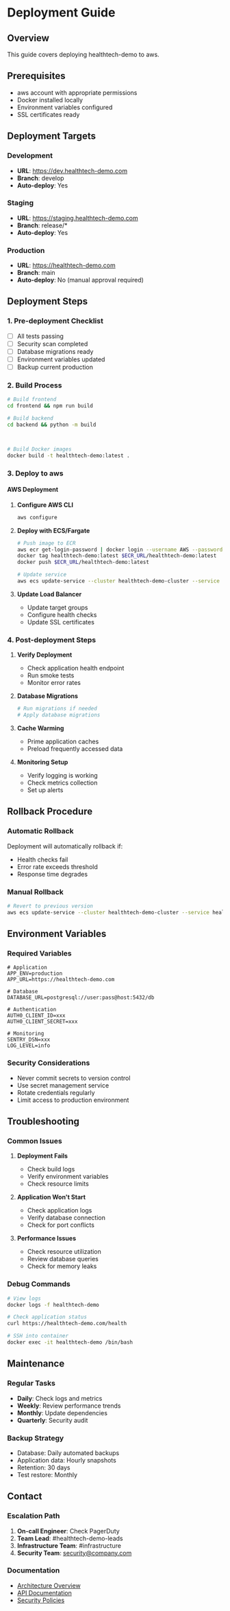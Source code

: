 # Deployment Guide

## Overview
This guide covers deploying healthtech-demo to aws.

## Prerequisites
- aws account with appropriate permissions
- Docker installed locally
- Environment variables configured
- SSL certificates ready

## Deployment Targets

### Development
- **URL**: https://dev.healthtech-demo.com
- **Branch**: develop
- **Auto-deploy**: Yes

### Staging
- **URL**: https://staging.healthtech-demo.com
- **Branch**: release/*
- **Auto-deploy**: Yes

### Production
- **URL**: https://healthtech-demo.com
- **Branch**: main
- **Auto-deploy**: No (manual approval required)

## Deployment Steps

### 1. Pre-deployment Checklist
- [ ] All tests passing
- [ ] Security scan completed
- [ ] Database migrations ready
- [ ] Environment variables updated
- [ ] Backup current production

### 2. Build Process
```bash
# Build frontend
cd frontend && npm run build

# Build backend
cd backend && python -m build



# Build Docker images
docker build -t healthtech-demo:latest .
```

### 3. Deploy to aws

#### AWS Deployment

1. **Configure AWS CLI**
   ```bash
   aws configure
   ```

2. **Deploy with ECS/Fargate**
   ```bash
   # Push image to ECR
   aws ecr get-login-password | docker login --username AWS --password-stdin $ECR_URL
   docker tag healthtech-demo:latest $ECR_URL/healthtech-demo:latest
   docker push $ECR_URL/healthtech-demo:latest
   
   # Update service
   aws ecs update-service --cluster healthtech-demo-cluster --service healthtech-demo-service --force-new-deployment
   ```

3. **Update Load Balancer**
   - Update target groups
   - Configure health checks
   - Update SSL certificates

### 4. Post-deployment Steps
1. **Verify Deployment**
   - Check application health endpoint
   - Run smoke tests
   - Monitor error rates

2. **Database Migrations**
   ```bash
   # Run migrations if needed
   # Apply database migrations
   ```

3. **Cache Warming**
   - Prime application caches
   - Preload frequently accessed data

4. **Monitoring Setup**
   - Verify logging is working
   - Check metrics collection
   - Set up alerts

## Rollback Procedure

### Automatic Rollback
Deployment will automatically rollback if:
- Health checks fail
- Error rate exceeds threshold
- Response time degrades

### Manual Rollback
```bash
# Revert to previous version
aws ecs update-service --cluster healthtech-demo-cluster --service healthtech-demo-service --task-definition healthtech-demo:previous
```

## Environment Variables

### Required Variables
```env
# Application
APP_ENV=production
APP_URL=https://healthtech-demo.com

# Database
DATABASE_URL=postgresql://user:pass@host:5432/db

# Authentication
AUTH0_CLIENT_ID=xxx
AUTH0_CLIENT_SECRET=xxx

# Monitoring
SENTRY_DSN=xxx
LOG_LEVEL=info
```

### Security Considerations
- Never commit secrets to version control
- Use secret management service
- Rotate credentials regularly
- Limit access to production environment

## Troubleshooting

### Common Issues

1. **Deployment Fails**
   - Check build logs
   - Verify environment variables
   - Check resource limits

2. **Application Won't Start**
   - Check application logs
   - Verify database connection
   - Check for port conflicts

3. **Performance Issues**
   - Check resource utilization
   - Review database queries
   - Check for memory leaks

### Debug Commands
```bash
# View logs
docker logs -f healthtech-demo

# Check application status
curl https://healthtech-demo.com/health

# SSH into container
docker exec -it healthtech-demo /bin/bash
```

## Maintenance

### Regular Tasks
- **Daily**: Check logs and metrics
- **Weekly**: Review performance trends
- **Monthly**: Update dependencies
- **Quarterly**: Security audit

### Backup Strategy
- Database: Daily automated backups
- Application data: Hourly snapshots
- Retention: 30 days
- Test restore: Monthly

## Contact

### Escalation Path
1. **On-call Engineer**: Check PagerDuty
2. **Team Lead**: #healthtech-demo-leads
3. **Infrastructure Team**: #infrastructure
4. **Security Team**: security@company.com

### Documentation
- [Architecture Overview](./ARCHITECTURE.md)
- [API Documentation](./API.md)
- [Security Policies](./SECURITY.md)
